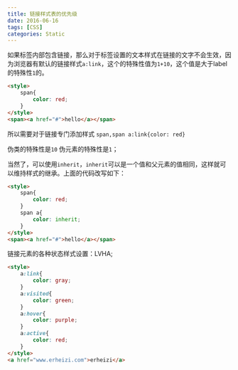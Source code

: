 ```yaml
---
title: 链接样式表的优先级
date: 2016-06-16
tags: [CSS]
categories: Static
---
```


如果标签内部包含链接，那么对于标签设置的文本样式在链接的文字不会生效，因为浏览器有默认的链接样式`a:link`，这个的特殊性值为`1+10`，这个值是大于label的特殊性`1`的。

```html
<style>
    span{
        color: red;
    }
</style>
<span><a href="#">hello</a></span>
```

所以需要对于链接专门添加样式
`span,span a:link{color: red}`

伪类的特殊性是`10`
伪元素的特殊性是`1`；

当然了，可以使用`inherit`，`inherit`可以是一个值和父元素的值相同，这样就可以维持样式的继承。上面的代码改写如下：

```html
<style>
    span{
        color: red;
    }
    span a{
        color: inherit;
    }
</style>
<span><a href="#">hello</a></span>
```

链接元素的各种状态样式设置：LVHA;

```html
<style>
    a:link{
        color: gray;
    }
    a:visited{
        color: green;
    }
    a:hover{
        color: purple;
    }
    a:active{
        color: red;
    }
</style>
<a href="www.erheizi.com">erheizi</a>
```


